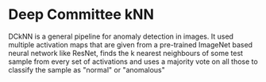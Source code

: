 # Deep Committee kNN
 
DCkNN is a general pipeline for anomaly detection in images. It used multiple activation maps that are given from a pre-trained ImageNet based neural network like ResNet, finds the k nearest neighbours of some test sample from every set of activations and uses a majority vote on all those to classify the sample as "normal" or "anomalous" 
